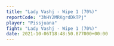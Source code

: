 ```yaml
---
title: "Lady Vashj - Wipe 1 (70%)"
reportCode: "3hHY2MRKgrdDkTPj"
player: "Pissjuana"
fight: "Lady Vashj - Wipe 1 (70%)"
date: 2021-10-06T18:48:50.877000+00:00
---
```

